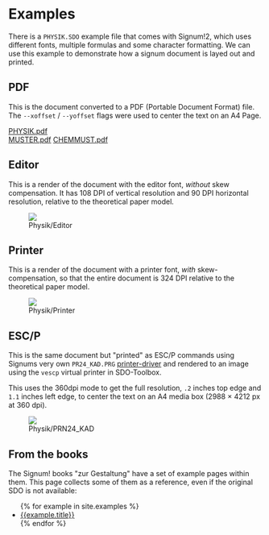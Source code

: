 # Examples

There is a `PHYSIK.SDO` example file that comes with Signum!2, which uses different
fonts, multiple formulas and some character formatting. We can use this example to
demonstrate how a signum document is layed out and printed.

## PDF

This is the document converted to a PDF (Portable Document Format) file. The
`--xoffset` / `--yoffset` flags were used to center the text on an A4 Page.

[PHYSIK.pdf](img/PHYSIK.pdf)  
[MUSTER.pdf](img/MUSTER.pdf)
[CHEMMUST.pdf](img/CHEMMUST.pdf)

## Editor

This is a render of the document with the editor font, *without* skew compensation.
It has 108 DPI of vertical resolution and 90 DPI horizontal resolution, relative
to the theoretical paper model.

<figure>
    <img src="{{ 'img/physik-editor.png' | relative_url }}">
    <figcaption>Physik/Editor</figcaption>
</figure>

## Printer

This is a render of the document with a printer font, *with* skew-compensation,
so that the entire document is 324 DPI relative to the theoretical paper model.

<figure>
    <img src="{{ 'img/physik-printer.png' | relative_url }}">
    <figcaption>Physik/Printer</figcaption>
</figure>

## ESC/P

This is the same document but "printed" as ESC/P commands using Signums very
own `PR24_KAD.PRG` [printer-driver](/signum/printer-drivers) and rendered to
an image using the `vescp` virtual printer in SDO-Toolbox.

This uses the 360dpi mode to get the full resolution, `.2` inches top edge
and `1.1` inches left edge, to center the text on an A4 media box
(2988 &times; 4212 px at 360 dpi).

<figure>
    <img src="{{ 'img/physik-pr24_kad.png' | relative_url }}">
    <figcaption>Physik/PRN24_KAD</figcaption>
</figure>

## From the books

The Signum! books "zur Gestaltung" have a set of example pages within
them. This page collects some of them as a reference, even if the original
SDO is not available:

<ul>
{% for example in site.examples %}
<li><a href="{{example.url | relative_url}}">{{example.title}}</a></li>
{% endfor %}
</ul>
